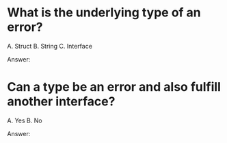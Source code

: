 # What is the underlying type of an error?

A. Struct
B. String
C. Interface

Answer:

# Can a type be an error and also fulfill another interface?

A. Yes
B. No

Answer:
